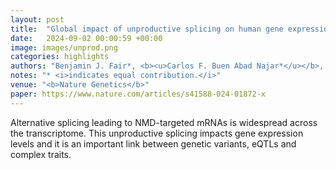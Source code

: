 ```yaml
---
layout: post
title:  "Global impact of unproductive splicing on human gene expression."
date:   2024-09-02 00:00:59 +00:00
image: images/unprod.png
categories: highlights
authors: "Benjamin J. Fair*, <b><u>Carlos F. Buen Abad Najar*</u></b>, Junxing Zhao, Stephanie Lozano, Austin Reilly, Gabriela Mossian, Jonathan P. Staley, Jingxin Wang & Yang I. Li"
notes: "* <i>indicates equal contribution.</i>"
venue: "<b>Nature Genetics</b>"
paper: https://www.nature.com/articles/s41588-024-01872-x
---
```

Alternative splicing leading to NMD-targeted mRNAs is widespread across the transcriptome. This unproductive splicing impacts gene expression levels and it is an important link between genetic variants, eQTLs and complex traits. 
